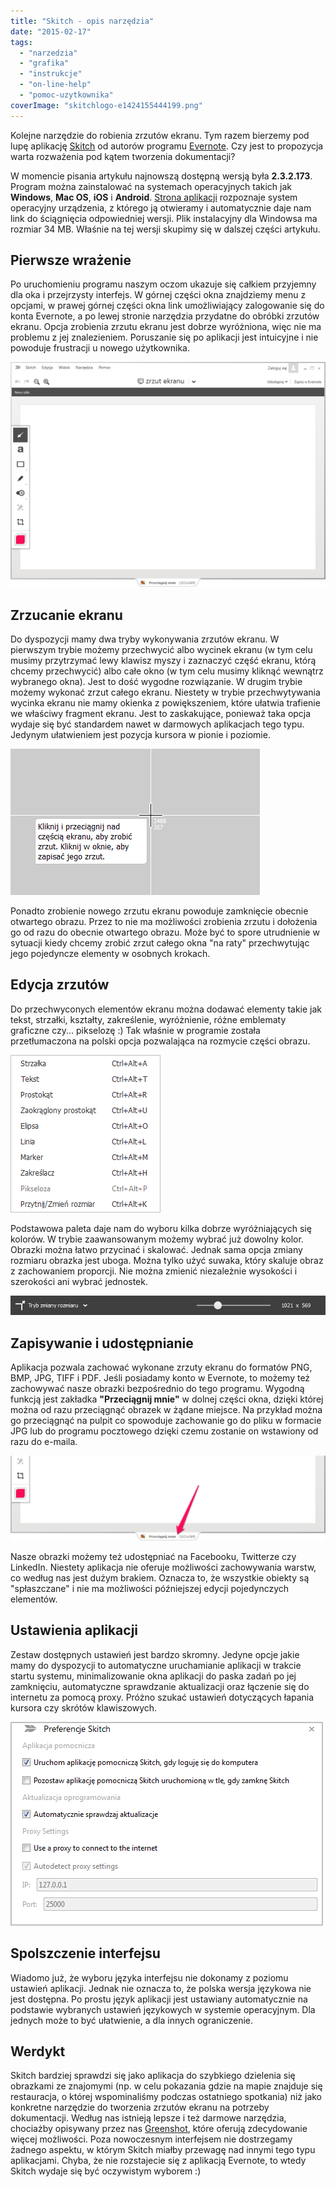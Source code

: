 ```yaml
---
title: "Skitch - opis narzędzia"
date: "2015-02-17"
tags:
  - "narzedzia"
  - "grafika"
  - "instrukcje"
  - "on-line-help"
  - "pomoc-uzytkownika"
coverImage: "skitchlogo-e1424155444199.png"
---
```


Kolejne narzędzie do robienia zrzutów ekranu. Tym razem bierzemy pod lupę
aplikację [Skitch](https://evernote.com/skitch/) od autorów programu
[Evernote](https://evernote.com/). Czy jest to propozycja warta rozważenia pod
kątem tworzenia dokumentacji?

W momencie pisania artykułu najnowszą dostępną wersją była **2.3.2.173**.
Program można zainstalować na systemach operacyjnych takich jak **Windows**,
**Mac OS**, **iOS** i **Android**.
[Strona aplikacji](https://evernote.com/skitch/) rozpoznaje system operacyjny
urządzenia, z którego ją otwieramy i automatycznie daje nam link do ściągnięcia
odpowiedniej wersji. Plik instalacyjny dla Windowsa ma rozmiar 34 MB. Właśnie na
tej wersji skupimy się w dalszej części artykułu.

## Pierwsze wrażenie

Po uruchomieniu programu naszym oczom ukazuje się całkiem przyjemny dla oka i
przejrzysty interfejs. W górnej części okna znajdziemy menu z opcjami, w prawej
górnej części okna link umożliwiający zalogowanie się do konta Evernote, a po
lewej stronie narzędzia przydatne do obróbki zrzutów ekranu. Opcja zrobienia
zrzutu ekranu jest dobrze wyróżniona, więc nie ma problemu z jej znalezieniem.
Poruszanie się po aplikacji jest intuicyjne i nie powoduje frustracji u nowego
użytkownika.

[![skitch1](images/skitch1-1024x731.png)](http://techwriter.pl/wp-content/uploads/2015/02/skitch1.png)

## Zrzucanie ekranu

Do dyspozycji mamy dwa tryby wykonywania zrzutów ekranu. W pierwszym trybie
możemy przechwycić albo wycinek ekranu (w tym celu musimy przytrzymać lewy
klawisz myszy i zaznaczyć część ekranu, którą chcemy przechwycić) albo całe okno
(w tym celu musimy kliknąć wewnątrz wybranego okna). Jest to dość wygodne
rozwiązanie. W drugim trybie możemy wykonać zrzut całego ekranu. Niestety w
trybie przechwytywania wycinka ekranu nie mamy okienka z powiększeniem, które
ułatwia trafienie we właściwy fragment ekranu. Jest to zaskakujące, ponieważ
taka opcja wydaje się być standardem nawet w darmowych aplikacjach tego typu.
Jedynym ułatwieniem jest pozycja kursora w pionie i poziomie.

[![skitch2](images/skitch2.png)](http://techwriter.pl/wp-content/uploads/2015/02/skitch2.png)

Ponadto zrobienie nowego zrzutu ekranu powoduje zamknięcie obecnie otwartego
obrazu. Przez to nie ma możliwości zrobienia zrzutu i dołożenia go od razu do
obecnie otwartego obrazu. Może być to spore utrudnienie w sytuacji kiedy chcemy
zrobić zrzut całego okna "na raty" przechwytując jego pojedyncze elementy w
osobnych krokach.

## Edycja zrzutów

Do przechwyconych elementów ekranu można dodawać elementy takie jak tekst,
strzałki, kształty, zakreślenie, wyróżnienie, różne emblematy graficzne czy...
pikselozę :) Tak właśnie w programie została przetłumaczona na polski opcja
pozwalająca na rozmycie części obrazu.

[![skitch3](images/skitch3.png)](http://techwriter.pl/wp-content/uploads/2015/02/skitch3.png)

Podstawowa paleta daje nam do wyboru kilka dobrze wyróżniających się kolorów. W
trybie zaawansowanym możemy wybrać już dowolny kolor. Obrazki można łatwo
przycinać i skalować. Jednak sama opcja zmiany rozmiaru obrazka jest uboga.
Można tylko użyć suwaka, który skaluje obraz z zachowaniem proporcji. Nie można
zmienić niezależnie wysokości i szerokości ani wybrać jednostek.

[![skitch4](images/skitch4.png)](http://techwriter.pl/wp-content/uploads/2015/02/skitch4.png)

## Zapisywanie i udostępnianie

Aplikacja pozwala zachować wykonane zrzuty ekranu do formatów PNG, BMP, JPG,
TIFF i PDF. Jeśli posiadamy konto w Evernote, to możemy też zachowywać nasze
obrazki bezpośrednio do tego programu. Wygodną funkcją jest zakładka
**"Przeciągnij mnie"** w dolnej części okna, dzięki której można od razu
przeciągnąć obrazek w żądane miejsce. Na przykład można go przeciągnąć na pulpit
co spowoduje zachowanie go do pliku w formacie JPG lub do programu pocztowego
dzięki czemu zostanie on wstawiony od razu do e-maila.

[![skitch55](images/skitch55-1024x276.png)](http://techwriter.pl/wp-content/uploads/2015/02/skitch55.png)

Nasze obrazki możemy też udostępniać na Facebooku, Twitterze czy LinkedIn.
Niestety aplikacja nie oferuje możliwości zachowywania warstw, co według nas
jest dużym brakiem. Oznacza to, że wszystkie obiekty są "spłaszczane" i nie ma
możliwości późniejszej edycji pojedynczych elementów.

## Ustawienia aplikacji

Zestaw dostępnych ustawień jest bardzo skromny. Jedyne opcje jakie mamy do
dyspozycji to automatyczne uruchamianie aplikacji w trakcie startu systemu,
minimalizowanie okna aplikacji do paska zadań po jej zamknięciu, automatyczne
sprawdzanie aktualizacji oraz łączenie się do internetu za pomocą proxy. Próżno
szukać ustawień dotyczących łapania kursora czy skrótów klawiszowych.

[![skitch6](images/skitch6.png)](http://techwriter.pl/wp-content/uploads/2015/02/skitch6.png)

## Spolszczenie interfejsu

Wiadomo już, że wyboru języka interfejsu nie dokonamy z poziomu ustawień
aplikacji. Jednak nie oznacza to, że polska wersja językowa nie jest dostępna.
Po prostu język aplikacji jest ustawiany automatycznie na podstawie wybranych
ustawień językowych w systemie operacyjnym. Dla jednych może to być ułatwienie,
a dla innych ograniczenie.

## Werdykt

Skitch bardziej sprawdzi się jako aplikacja do szybkiego dzielenia się obrazkami
ze znajomymi (np. w celu pokazania gdzie na mapie znajduje się restauracja, o
której wspominaliśmy podczas ostatniego spotkania) niż jako konkretne narzędzie
do tworzenia zrzutów ekranu na potrzeby dokumentacji. Według nas istnieją lepsze
i też darmowe narzędzia, chociażby opisywany przez nas
[Greenshot](http://techwriter.pl/zrzucanie-ekranu-opis-narzedzi/), które oferują
zdecydowanie więcej możliwości. Poza nowoczesnym interfejsem nie dostrzegamy
żadnego aspektu, w którym Skitch miałby przewagę nad innymi tego typu
aplikacjami. Chyba, że nie rozstajecie się z aplikacją Evernote, to wtedy Skitch
wydaje się być oczywistym wyborem :)
